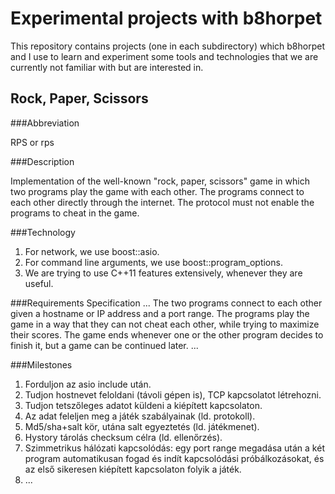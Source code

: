 Experimental projects with b8horpet
===================================

This repository contains projects (one in each subdirectory) which b8horpet and I use to learn and experiment some tools and technologies that we are currently not familiar with but are interested in.

Rock, Paper, Scissors
---------------------

###Abbreviation

RPS or rps

###Description

Implementation of the well-known "rock, paper, scissors" game in which two programs play the game with each other. The programs connect to each other directly through the internet. The protocol must not enable the programs to cheat in the game.

###Technology

1. For network, we use boost::asio.
2. For command line arguments, we use boost::program_options.
3. We are trying to use C++11 features extensively, whenever they are useful.

###Requirements Specification
...
The two programs connect to each other given a hostname or IP address and a port range. The programs play the game in a way that they can not cheat each other, while trying to maximize their scores. The game ends whenever one or the other program decides to finish it, but a game can be continued later.
...

###Milestones

1. Forduljon az asio include után.
2. Tudjon hostnevet feloldani (távoli gépen is), TCP kapcsolatot létrehozni.
3. Tudjon tetszőleges adatot küldeni a kiépített kapcsolaton.
4. Az adat feleljen meg a játék szabályainak (ld. protokoll).
5. Md5/sha+salt kör, utána salt egyeztetés (ld. játékmenet).
6. Hystory tárolás checksum célra (ld. ellenőrzés).
7. Szimmetrikus hálózati kapcsolódás: egy port range megadása után a két program automatikusan fogad és indít kapcsolódási próbálkozásokat, és az első sikeresen kiépített kapcsolaton folyik a játék.
8. ...

